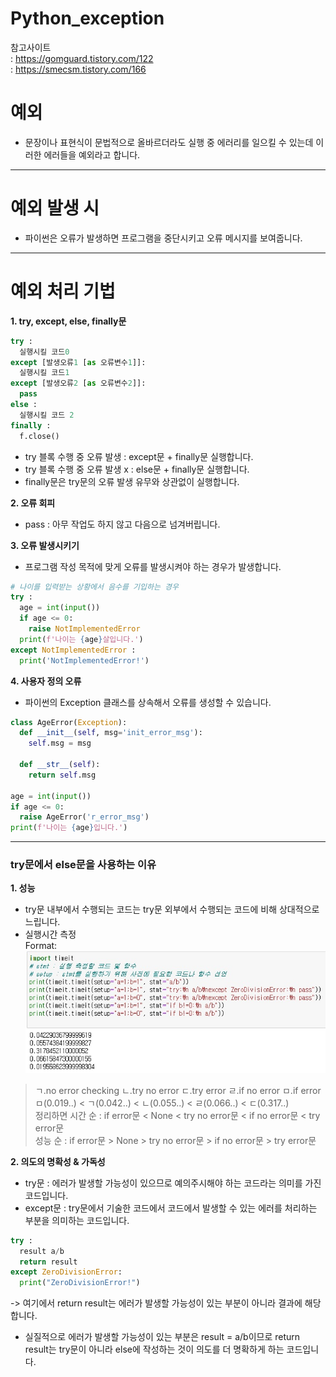 # Python_exception
참고사이트  
: https://gomguard.tistory.com/122  
: https://smecsm.tistory.com/166  

# **예외**  
- 문장이나 표현식이 문법적으로 올바르더라도 실행 중 에러리를 일으킬 수 있는데 이러한 에러들을 예외라고 합니다.  

---  

# **예외 발생 시**  
- 파이썬은 오류가 발생하면 프로그램을 중단시키고 오류 메시지를 보여줍니다.  

---  

# **예외 처리 기법**  
**1. try, except, else, finally문**
```python
try :
  실행시킬 코드0
except [발생오류1 [as 오류변수1]]:
  실행시킬 코드1
except [발생오류2 [as 오류변수2]]:
  pass
else :
  실행시킬 코드 2
finally :
  f.close()
```  

- try 블록 수행 중 오류 발생 : except문 + finally문 실행합니다.  
- try 블록 수행 중 오류 발생 x : else문 + finally문 실행합니다.  
- finally문은 try문의 오류 발생 유무와 상관없이 실행합니다.  

**2. 오류 회피**  
- pass : 아무 작업도 하지 않고 다음으로 넘겨버립니다.  

**3. 오류 발생시키기**
- 프로그램 작성 목적에 맞게 오류를 발생시켜야 하는 경우가 발생합니다.  
```python
# 나이를 입력받는 상황에서 음수를 기입하는 경우
try :
  age = int(input())
  if age <= 0:
    raise NotImplementedError
  print(f'나이는 {age}살입니다.')
except NotImplementedError :
  print('NotImplementedError!')
```  

**4. 사용자 정의 오류**  
- 파이썬의 Exception 클래스를 상속해서 오류를 생성할 수 있습니다.
``` python
class AgeError(Exception):
  def __init__(self, msg='init_error_msg'):
    self.msg = msg

  def __str__(self):
    return self.msg

age = int(input())
if age <= 0:
  raise AgeError('r_error_msg')
print(f'나이는 {age}입니다.')
```  

---  

### try문에서 else문을 사용하는 이유  
**1. 성능**  
- try문 내부에서 수행되는 코드는 try문 외부에서 수행되는 코드에 비해 상대적으로 느립니다.
- 실행시간 측정  
Format: ![alt Text](./images/timeit.jpg)  

> ㄱ.no error checking  ㄴ.try no error  ㄷ.try error  ㄹ.if no error  ㅁ.if error  
> ㅁ(0.019..) < ㄱ(0.042..) <  ㄴ(0.055..) < ㄹ(0.066..) < ㄷ(0.317..)  
> 정리하면 
> 시간 순 : if error문 < None < try no error문 < if no error문 < try error문  
> 성능 순 : if error문 > None > try no error문 > if no error문 > try error문  

**2. 의도의 명확성 & 가독성**  
- try문 : 에러가 발생할 가능성이 있으므로 예의주시해야 하는 코드라는 의미를 가진 코드입니다.  
- except문 : try문에서 기술한 코드에서 코드에서 발생할 수 있는 에러를 처리하는 부분을 의미하는 코드입니다.  

```python
try :
  result a/b
  return result
except ZeroDivisionError:
  print("ZeroDivisionError!")
```  
-> 여기에서 return result는 에러가 발생할 가능성이 있는 부분이 아니라 결과에 해당합니다.  
- 실질적으로 에러가 발생할 가능성이 있는 부분은 result = a/b이므로 return result는 try문이 아니라 else에 작성하는 것이 의도를 더 명확하게 하는 코드입니다.
